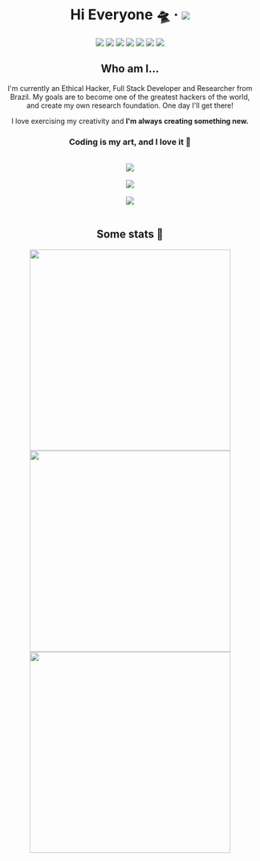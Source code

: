 <p align="center">
  <h1 align="center">Hi Everyone 🛸 &middot; <img src="https://komarev.com/ghpvc/?username=taylorho&color=brightgreen&label=Profile+Visits" /></h1>
  <div align="center">
    <a href="https://github.com/TaylorHo"><img src="https://img.shields.io/badge/-Github-000?style=flat-square&logo=Github&logoColor=white" /></a>
    <a href="https://play.google.com/store/apps/dev?id=7759735844468416963"><img src="https://img.shields.io/badge/-Playstore-494649?style=flat-square&logo=GooglePlay&logoColor=white" /></a>
    <a href="mailto:taylor@hotay.dev"><img src="https://img.shields.io/badge/-Gmail-c14438?style=flat-square&logo=Gmail&logoColor=white" /></a>
    <a href="https://discord.com/users/510580117723152394"><img src="https://img.shields.io/badge/-Discord-5C6BC0?style=flat-square&logo=Discord&logoColor=white" /></a>
    <a href="https://hotay.dev"><img src="https://img.shields.io/badge/-Personal%20Blog-241F31?style=flat-square&logo=GNOME-Terminal&logoColor=white" /></a>
    <a href="https://www.linkedin.com/in/hoffmann-taylor/"><img src="https://img.shields.io/badge/-LinkedIn-0e76a8?style=flat-square&logo=LinkedIn&logoColor=white" /></a>
    <a href="#"><img src="https://img.shields.io/static/v1?label=Lv.&style=flat-square&message=19&color=000" /></a>
  </div>
  <h2 align="center">Who am I...</h2>
  <div align="center">
    <p align="center">I'm currently an Ethical Hacker, Full Stack Developer and Researcher from Brazil. My goals are to become one of the greatest hackers of the world, and create my own research foundation. One day I'll get there!</p>
    <p align="center">I love exercising my creativity and <strong>I'm always creating something new.</strong></p>
    <h3>Coding is my art, and I love it 💜</h3>
  </div>
  <br/>
  <div align="center">
    <a href="https://taylorho.github.io/"><img src="https://img.shields.io/badge/-View%20My%20Portfolio%20(Portuguese)-0a192f?style=for-the-badge&logo=GitHub&logoColor=white&logoWidth=40" /></a>
  </div>
  <br/>
  <div align="center">
    <a href="https://hotay.dev/"><img src="https://img.shields.io/badge/-View%20My%20Personal%20Blog%20-20c74c?style=for-the-badge&logo=microdotblog&logoColor=white&logoWidth=40" /></a>
  </div>
  <br/>
  <div align="center">
    <a href="https://g.dev/taylorho"><img src="https://img.shields.io/badge/-View%20My%20Google%20Developer%20Profile-2d8bff?style=for-the-badge&logo=Google&logoColor=white&logoWidth=40" /></a>
  </div>
  <br/>
  <h2 align="center">Some stats 🤩</h2>
  <p align="center">
    <a href="#"><img width="400px" src="https://github-readme-stats.vercel.app/api?username=taylorho&show_icons=true&theme=tokyonight&count_private=true"/></a>
  <a href="#"><img width="400px" src="https://github-readme-stats.vercel.app/api/top-langs?username=taylorho&hide=html&layout=compact&theme=tokyonight&count_private=true&langs_count=4"/></a>
  <a href="#"><img width="400px" src="https://github-readme-stats.vercel.app/api/wakatime?username=taylorho&theme=tokyonight&layout=compact&custom_title=Week%20Stats&langs_count=8"/></a>
  </p>
</p>
